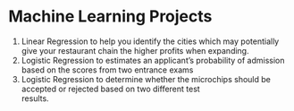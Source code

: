 # Machine Learning Projects 
1. Linear Regression to help you identify the cities which may potentially give your restaurant chain the higher profits 
   when expanding.
2. Logistic Regression to estimates an applicant’s probability of admission based on the scores from two entrance exams
3. Logistic Regression to determine whether the microchips should be accepted or rejected based on two different test     
   results. 
